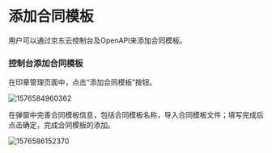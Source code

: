 # 添加合同模板

用户可以通过京东云控制台及OpenAPI来添加合同模板。

### 控制台添加合同模板

在印章管理页面中，点击“添加合同模板”按钮。

![1576584960362](C:\Users\liangzhiyong3\AppData\Roaming\Typora\typora-user-images\1576584960362.png)

在弹窗中完善合同模板信息，包括合同模板名称，导入合同模板文件；填写完成后点击确定，完成合同模板的添加。

![1576586152370](C:\Users\liangzhiyong3\AppData\Roaming\Typora\typora-user-images\1576586152370.png)